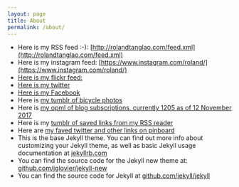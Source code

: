 ```yaml
---
layout: page
title: About
permalink: /about/
---
```


* Here is my RSS feed :-): [http://rolandtanglao.com/feed.xml](http://rolandtanglao.com/feed.xml)
* Here is my instagram feed: [https://www.instagram.com/roland/](https://www.instagram.com/roland/)
* [Here is my flickr feed:](https://www.flickr.com/photos/roland)
* [Here is my twitter](https://twitter.com/rtanglao/)
* [Here is my Facebook](https://www.facebook.com/rolandt)
* Here is [my tumblr of bicycle photos](http://rtanglao.tumblr.com/)
* Here is [my opml of blog subscriptions, currently 1205 as of 12 November 2017](https://www.dropbox.com/s/j7gxoa6okyelqc6/12november2017-roland-subscriptions.opml?dl=0)
* Here is my [tumblr of saved links from my RSS reader](http://rolandgoodbits.tumblr.com/)
* Here are [my faved twitter and other links on pinboard](https://pinboard.in/u:rtanglao)
* This is the base Jekyll theme. You can find out more info about customizing your Jekyll theme, as well as basic Jekyll usage documentation at [jekyllrb.com](http://jekyllrb.com/)
* You can find the source code for the Jekyll new theme at: [github.com/jglovier/jekyll-new](https://github.com/jglovier/jekyll-new)
* You can find the source code for Jekyll at [github.com/jekyll/jekyll](https://github.com/jekyll/jekyll)
